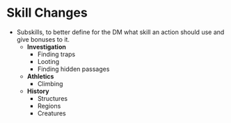 # Skill Changes

- Subskills, to better define for the DM what skill an action should use and give bonuses to it.
  - **Investigation**
    - Finding traps
    - Looting
    - Finding hidden passages
  - **Athletics**
    - Climbing
  - **History**
    - Structures
    - Regions
    - Creatures


